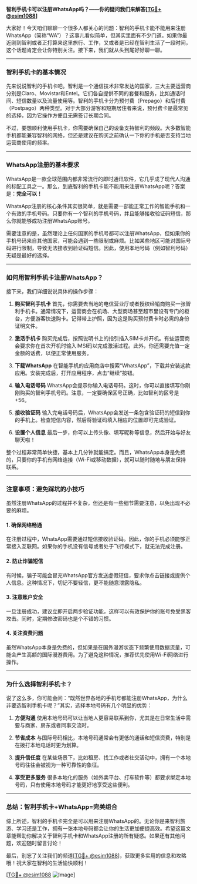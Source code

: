 **智利手机卡可以注册WhatsApp吗？——你的疑问我们来解答[[TG💪+ @esim1088](https://t.me/s/esim1088)]**

大家好！今天咱们聊聊一个很多人都关心的问题：智利的手机卡能不能用来注册WhatsApp（简称“WA”）？这事儿看似简单，但其实里面有不少门道。如果你最近刚到智利或者正打算来这里旅行、工作，又或者是已经在智利生活了一段时间，这个话题肯定会让你特别关注。接下来，我们就从头到尾好好聊一聊。

---

### **智利手机卡的基本情况**

先来说说智利的手机卡吧。智利是一个通信技术非常发达的国家，三大主要运营商分别是Claro、Movistar和Entel。它们各自提供不同的套餐和服务，比如通话时间、短信数量以及流量使用等。智利的手机卡分为预付费（Prepago）和后付费（Postpago）两种类型。对于大部分游客和短期居住者来说，预付费卡是最常见的选择，因为它操作方便且无需签订长期合同。

不过，要想顺利使用手机卡，你需要确保自己的设备支持智利的频段。大多数智能手机都能兼容智利的网络，但还是建议在购买之前确认一下你的手机是否支持当地运营商使用的频率。

---

### **WhatsApp注册的基本要求**

WhatsApp是一款全球范围内都非常流行的即时通讯软件，它几乎成了现代人沟通的标配工具之一。那么，到底智利的手机卡能不能用来注册WhatsApp呢？答案是：**完全可以！** 

WhatsApp注册的核心条件其实很简单，就是需要一部能正常工作的智能手机和一个有效的手机号码。只要你有一个智利的手机号码，并且能够接收验证码短信，那么你就能够成功注册WhatsApp账号。

需要注意的是，虽然理论上任何国家的手机号都可以注册WhatsApp，但如果你的手机号码来自其他国家，可能会遇到一些限制或麻烦。比如某些地区可能对国际号码进行限制，导致无法接收到验证码短信。因此，使用本地号码（例如智利号码）无疑是最好的选择。

---

### **如何用智利手机卡注册WhatsApp？**

接下来，我们详细说说具体的操作步骤：

1. **购买智利手机卡**
   首先，你需要去当地的电信营业厅或者授权经销商购买一张智利手机卡。通常情况下，运营商会在机场、大型商场甚至超市里设有专门的柜台，方便游客快速购卡。记得带上护照，因为这是购买预付费卡时必需的身份证明文件。

2. **激活手机卡**
   购买完成后，按照说明书上的指引插入SIM卡并开机。有些运营商会要求你在首次开机时输入IMSI码以完成激活过程。此外，你还需要充值一定金额的话费，以便正常使用服务。

3. **下载WhatsApp**
   在智能手机的应用商店中搜索“WhatsApp”，下载并安装这款应用。安装完成后，打开应用程序，点击“继续”按钮。

4. **输入电话号码**
   WhatsApp会提示你输入电话号码。这时，你可以直接填写你刚刚购买的智利手机号码。注意，一定要确保区号正确，比如智利的区号是+56。

5. **接收验证码**
   输入完电话号码后，WhatsApp会发送一条包含验证码的短信到你的手机上。检查短信内容，然后将验证码填入相应的位置即可完成验证。

6. **设置个人信息**
   最后一步，你可以上传头像、填写昵称等信息，然后开始与好友聊天啦！

整个过程非常简单快捷，基本上几分钟就能搞定。而且，WhatsApp本身是免费的，只要你的手机有网络连接（Wi-Fi或移动数据），就可以随时随地与朋友保持联系。

---

### **注意事项：避免踩坑的小技巧**

虽然注册WhatsApp的过程并不复杂，但还是有一些细节需要注意，以免出现不必要的麻烦。

#### **1. 确保网络畅通**
在注册过程中，WhatsApp需要通过短信接收验证码。因此，你的手机必须能够正常接入互联网。如果你的手机没有信号或者处于飞行模式下，就无法完成注册。

#### **2. 防止诈骗短信**
有时候，骗子可能会冒充WhatsApp官方发送虚假短信，要求你点击链接或提供个人信息。这种情况下，切记不要轻信，更不能随意泄露隐私。

#### **3. 注意账户安全**
一旦注册成功，建议立即开启两步验证功能，这样可以有效保护你的账号免受黑客攻击。同时，定期修改密码也是个不错的习惯。

#### **4. 关注资费问题**
虽然WhatsApp本身是免费的，但如果是在国外漫游状态下频繁使用数据流量，可能会产生高额的国际漫游费用。为了避免这种情况，推荐优先使用Wi-Fi网络进行操作。

---

### **为什么选择智利手机卡？**

说了这么多，你可能会问：“既然世界各地的手机号都能注册WhatsApp，为什么非要选智利手机卡呢？”其实，选择本地号码有几个明显的优势：

1. **方便沟通**
   使用本地号码可以让当地人更容易联系到你，尤其是在日常生活中需要与商家、房东或者同事交流时。

2. **节省成本**
   与国际号码相比，本地号码通常会有更低的通话和短信资费，特别是在拨打本地电话时更为划算。

3. **提升信任度**
   在某些场景下，比如租房、找工作或者社交活动中，拥有一个本地号码往往会被视为一种可靠性的象征。

4. **享受更多服务**
   很多本地化的服务（如外卖平台、打车软件等）都要求绑定本地号码，只有使用本地号码才能更好地享受这些便利。

---

### **总结：智利手机卡+WhatsApp=完美组合**

综上所述，智利的手机卡完全是可以用来注册WhatsApp的。无论你是来智利旅游、学习还是工作，拥有一张本地号码都会让你的生活更加便捷高效。希望这篇文章能帮助你解决关于智利手机卡和WhatsApp注册的所有疑惑。如果还有其他问题，欢迎随时留言讨论！

最后，别忘了关注我们的频道[[TG💪+ @esim1088](https://t.me/s/esim1088)]，获取更多实用的信息和攻略哦！祝大家在智利的生活愉快顺利！

[[TG💪+ @esim1088](https://t.me/s/esim1088) ![Image](https://i.postimg.cc/4NQfJmqS/Snipaste-2025-05-13-00-14-12.png)]